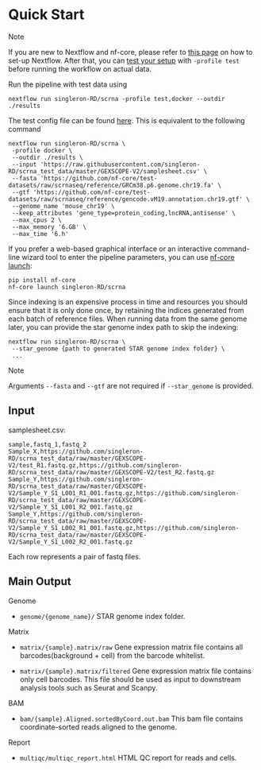 # Quick Start

> [!NOTE]
> If you are new to Nextflow and nf-core, please refer to [this page](https://nf-co.re/docs/usage/installation) on how to set-up Nextflow.
> After that, you can [test your setup](https://nf-co.re/docs/usage/introduction#how-to-run-a-pipeline) with `-profile test` before running the workflow on actual data.

Run the pipeline with test data using

```
nextflow run singleron-RD/scrna -profile test,docker --outdir ./results
```

The test config file can be found [here](../conf/test.config). This is equivalent to the following command

```
nextflow run singleron-RD/scrna \
 -profile docker \
 --outdir ./results \
 --input 'https://raw.githubusercontent.com/singleron-RD/scrna_test_data/master/GEXSCOPE-V2/samplesheet.csv' \
 --fasta 'https://github.com/nf-core/test-datasets/raw/scrnaseq/reference/GRCm38.p6.genome.chr19.fa' \
 --gtf 'https://github.com/nf-core/test-datasets/raw/scrnaseq/reference/gencode.vM19.annotation.chr19.gtf' \
 --genome_name 'mouse_chr19' \
 --keep_attributes 'gene_type=protein_coding,lncRNA,antisense' \
 --max_cpus 2 \
 --max_memory '6.GB' \
 --max_time '6.h'
```

If you prefer a web-based graphical interface or an interactive command-line wizard tool to enter the pipeline parameters, you can use [nf-core launch](https://oldsite.nf-co.re/tools/#launch-a-pipeline):

```
pip install nf-core
nf-core launch singleron-RD/scrna
```

Since indexing is an expensive process in time and resources you should ensure that it is only done once, by retaining the indices generated from each batch of reference files. When running data from the same genome later, you can provide the star genome index path to skip the indexing:

```
nextflow run singleron-RD/scrna \
 --star_genome {path to generated STAR genome index folder} \
 ...
```

> [!NOTE]
> Arguments `--fasta` and `--gtf` are not required if `--star_genome` is provided.

## Input

samplesheet.csv:

```
sample,fastq_1,fastq_2
Sample_X,https://github.com/singleron-RD/scrna_test_data/raw/master/GEXSCOPE-V2/test_R1.fastq.gz,https://github.com/singleron-RD/scrna_test_data/raw/master/GEXSCOPE-V2/test_R2.fastq.gz
Sample_Y,https://github.com/singleron-RD/scrna_test_data/raw/master/GEXSCOPE-V2/Sample_Y_S1_L001_R1_001.fastq.gz,https://github.com/singleron-RD/scrna_test_data/raw/master/GEXSCOPE-V2/Sample_Y_S1_L001_R2_001.fastq.gz
Sample_Y,https://github.com/singleron-RD/scrna_test_data/raw/master/GEXSCOPE-V2/Sample_Y_S1_L002_R1_001.fastq.gz,https://github.com/singleron-RD/scrna_test_data/raw/master/GEXSCOPE-V2/Sample_Y_S1_L002_R2_001.fastq.gz
```

Each row represents a pair of fastq files.

## Main Output

Genome

- `genome/{genome_name}/` STAR genome index folder.

Matrix

- `matrix/{sample}.matrix/raw` Gene expression matrix file contains all barcodes(background + cell) from the barcode whitelist.

- `matrix/{sample}.matrix/filtered` Gene expression matrix file contains only cell barcodes. This file should be used as input to downstream analysis tools such as Seurat and Scanpy.

BAM

- `bam/{sample}.Aligned.sortedByCoord.out.bam` This bam file contains coordinate-sorted reads aligned to the genome.

Report

- `multiqc/multiqc_report.html` HTML QC report for reads and cells.
